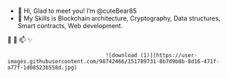 - 👋 Hi, Glad to meet you! I’m @cuteBear85
- 👀 My Skills is
      Blockchain architecture,
      Cryptography,
      Data structures,
      Smart contracts,
      Web development.
      
 🌱  💞️  📫  ✨ 


                                   ![download (1)](https://user-images.githubusercontent.com/98742466/151789731-8b7d9b8b-8d16-471f-a77f-1d08523b558d.jpg)
